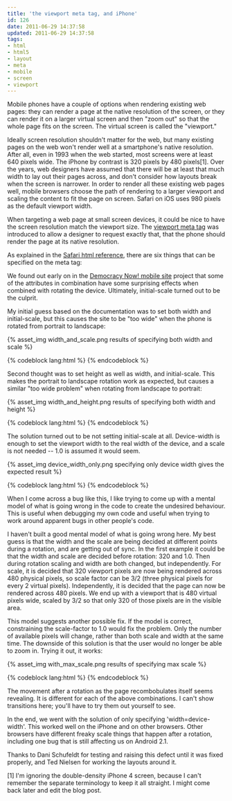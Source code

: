 ```yaml
---
title: 'the viewport meta tag, and iPhone'
id: 126
date: 2011-06-29 14:37:58
updated: 2011-06-29 14:37:58
tags:
- html
- html5
- layout
- meta
- mobile
- screen
- viewport
---
```


Mobile phones have a couple of options when rendering existing web pages: they can render a page at the native resolution of the screen, or they can render it on a larger virtual screen and then "zoom out" so that the whole page fits on the screen. The virtual screen is called the "viewport."

Ideally screen resolution shouldn't matter for the web, but many existing pages on the web won't render well at a smartphone's native resolution. After all, even in 1993 when the web started, most screens were at least 640 pixels wide. The iPhone by contrast is 320 pixels by 480 pixels[1]. Over the years, web designers have assumed that there will be at least that much width to lay out their pages across, and don't consider how layouts break when the screen is narrower. In order to render all these existing web pages well, mobile browsers choose the path of rendering to a larger viewport and scaling the content to fit the page on screen. Safari on iOS uses 980 pixels as the default viewport width.

When targeting a web page at small screen devices, it could be nice to have the screen resolution match the viewport size. The [viewport meta tag](http://developer.apple.com/library/safari/#documentation/AppleApplications/Reference/SafariWebContent/UsingtheViewport/UsingtheViewport.html) was introduced to allow a designer to request exactly that, that the phone should render the page at its native resolution.

As explained in the [Safari html reference](http://developer.apple.com/library/safari/#documentation/AppleApplications/Reference/SafariHTMLRef/Articles/MetaTags.html%23//apple_ref/doc/uid/TP40008193-SW1), there are six things that can be specified on the meta tag:

We found out early on in the [Democracy Now! mobile site](http://m.democracynow.org) project that some of the attributes in combination have some surprising effects when combined with rotating the device. Ultimately, initial-scale turned out to be the culprit.

My initial guess based on the documentation was to set both width and initial-scale, but this causes the site to be "too wide" when the phone is rotated from portrait to landscape:

{% asset_img width_and_scale.png results of specifying both width and scale %}

{% codeblock lang:html %}
<meta name='viewport' content='width=device-width,initial-scale=1.0'>
{% endcodeblock %}

Second thought was to set height as well as width, and initial-scale. This makes the portrait to landscape rotation work as expected, but causes a similar "too wide problem" when rotating from landscape to portrait:

{% asset_img width_and_height.png results of specifying both width and height %}

{% codeblock lang:html %}
<meta name='viewport' content='width=device-width,height=device-height,initial-scale=1.0'>
{% endcodeblock %}

The solution turned out to be not setting initial-scale at all. Device-width is enough to set the viewport width to the real width of the device, and a scale is not needed -- 1.0 is assumed it would seem.

{% asset_img device_width_only.png specifying only device width gives the expected result %}

{% codeblock lang:html %}
<meta name='viewport' content='width=device-width'>
{% endcodeblock %}

When I come across a bug like this, I like trying to come up with a mental model of what is going wrong in the code to create the undesired behaviour. This is useful when debugging my own code and useful when trying to work around apparent bugs in other people's code.

I haven't built a good mental model of what is going wrong here. My best guess is that the width and the scale are being decided at different points during a rotation, and are getting out of sync. In the first example it could be that the width and scale are decided before rotation: 320 and 1.0\. Then during rotation scaling and width are both changed, but independently. For scale, it is decided that 320 viewport pixels are now being rendered across 480 physical pixels, so scale factor can be 3/2 (three physical pixels for every 2 virtual pixels). Independently, it is decided that the page can now be rendered across 480 pixels. We end up with a viewport that is 480 virtual pixels wide, scaled by 3/2 so that only 320 of those pixels are in the visible area.

This model suggests another possible fix. If the model is correct, constraining the scale-factor to 1.0 would fix the problem. Only the number of available pixels will change, rather than both scale and width at the same time. The downside of this solution is that the user would no longer be able to zoom in. Trying it out, it works:

{% asset_img with_max_scale.png results of specifying max scale %}

{% codeblock lang:html %}
<meta name='viewport' content='maximum-scale=1.0,width=device-width,initial-scale=1.0'>
{% endcodeblock %}

The movement after a rotation as the page recombobulates itself seems revealing. It is different for each of the above combinations. I can't show transitions here; you'll have to try them out yourself to see.

In the end, we went with the solution of only specifying 'width=device-width'. This worked well on the iPhone and on other browsers. Other browsers have different freaky scale things that happen after a rotation, including one bug that is still affecting us on Android 2.1.

Thanks to Dani Schufeldt for testing and raising this defect until it was fixed properly, and Ted Nielsen for working the layouts around it.

[1] I'm ignoring the double-density iPhone 4 screen, because I can't remember the separate terminology to keep it all straight. I might come back later and edit the blog post.
